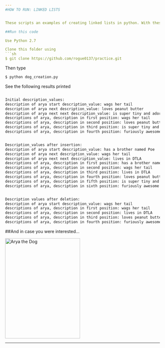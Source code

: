 ```yaml
---
#HOW TO RUN: LINKED LISTS


These scripts an examples of creating linked lists in python. With these classes, several descriptions of the dog Arya are instantiated. The linked list **descriptions_of_arya** is then instantiated. Previously instantiated descriptions are added to **descriptions_of_arya** using a . Two further description are added using the method **insert_new description**. Later, the method **delete_old_description** is used to delete the description at position 1. After all descriptions have been reordered, the description at position 4 is also removed. There are print outs of results along the way.

##Run this code

Use Python 2.7

Clone this folder using 
```sh
$ git clone https://github.com/rogue0137/practice.git
```

Then type
```sh
$ python dog_creation.py
```
 
See the following results printed
```sh

Initial description_values:
description of arya start description_value: wags her tail
description of arya next description_value: loves peanut butter
description of arya next next description_value: is super tiny and adorable
descriptions of arya, description in first position: wags her tail
descriptions of arya, description in second position: loves peanut butter
descriptions of arya, description in third position: is super tiny and adorable
descriptions of arya, description in fourth position: furiously awesome


Description_values after insertion:
description of arya start description_value: has a brother named Poe
description of arya next description_value: wags her tail
description of arya next next description_value: lives in DTLA
descriptions of arya, description in first position: has a brother named Poe
descriptions of arya, description in second position: wags her tail
descriptions of arya, description in third position: lives in DTLA
descriptions of arya, description in fourth position: loves peanut butter
descriptions of arya, description in fifth position: is super tiny and adorable
descriptions of arya, description in sixth position: furiously awesome


Description values after deletion:
description of arya start description_value: wags her tail
descriptions of arya, description in first position: wags her tail
descriptions of arya, description in second position: lives in DTLA
descriptions of arya, description in third position: loves peanut butter
descriptions of arya, description in fourth position: furiously awesome
``` 

##And in case you were interested...

<img src="http://i.imgur.com/VqRzvF2.jpg" width="244" height="326" alt="Arya the Dog"/>

---
```

